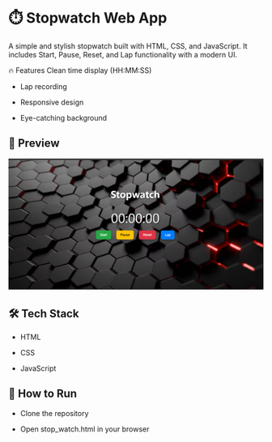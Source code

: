 # ⏱️ Stopwatch Web App
A simple and stylish stopwatch built with HTML, CSS, and JavaScript. It includes Start, Pause, Reset, and Lap functionality with a modern UI.

🔥 Features
Clean time display (HH:MM:SS)

- Lap recording

- Responsive design

- Eye-catching background

## 📸 Preview
![Preview](./preview_image.png)


## 🛠 Tech Stack

- HTML

- CSS

- JavaScript

## 🚀 How to Run

* Clone the repository

* Open stop_watch.html in your browser
